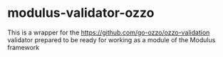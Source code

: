 # modulus-validator-ozzo
This is a wrapper for the https://github.com/go-ozzo/ozzo-validation validator prepared to be ready for working as a module of the Modulus framework
